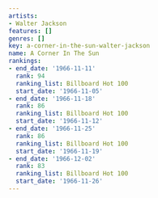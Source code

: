 ```yaml
---
artists:
- Walter Jackson
features: []
genres: []
key: a-corner-in-the-sun-walter-jackson
name: A Corner In The Sun
rankings:
- end_date: '1966-11-11'
  rank: 94
  ranking_list: Billboard Hot 100
  start_date: '1966-11-05'
- end_date: '1966-11-18'
  rank: 86
  ranking_list: Billboard Hot 100
  start_date: '1966-11-12'
- end_date: '1966-11-25'
  rank: 86
  ranking_list: Billboard Hot 100
  start_date: '1966-11-19'
- end_date: '1966-12-02'
  rank: 83
  ranking_list: Billboard Hot 100
  start_date: '1966-11-26'
---
```


